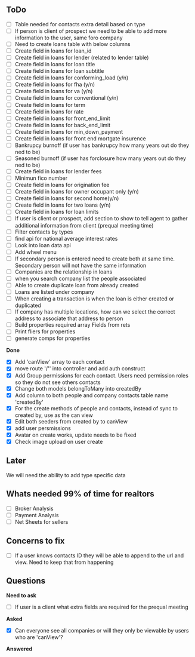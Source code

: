 ## ToDo
- [ ] Table needed for contacts extra detail based on type
- [ ] If person is client of prospect we need to be able to add more information to the user, same foro company
- [ ] Need to create loans table with below columns
- [ ] Create field in loans for loan_id
- [ ] Create field in loans for lender (related to lender table)
- [ ] Create field in loans for loan title
- [ ] Create field in loans for loan subtitle
- [ ] Create field in loans for conforming_load (y/n)
- [ ] Create field in loans for fha (y/n)
- [ ] Create field in loans for va (y/n)
- [ ] Create field in loans for conventional (y/n)
- [ ] Create field in loans for term
- [ ] Create field in loans for rate
- [ ] Create field in loans for front_end_limit
- [ ] Create field in loans for back_end_limit
- [ ] Create field in loans for min_down_payment
- [ ] Create field in loans for front end mortgate insurence
- [ ] Bankrupcy burnoff (if user has bankrupcy how many years out do they ned to be)
- [ ] Seasoned burnoff (if user has forclosure how many years out do they ned to be)
- [ ] Create field in loans for lender fees
- [ ] Minimun fico number
- [ ] Create field in loans for origination fee
- [ ] Create field in loans for owner occupant only (y/n)
- [ ] Create field in loans for second home(y/n)
- [ ] Create field in loans for two loans (y/n)
- [ ] Create field in loans for loan limits
- [ ] If user is client or prospect, add section to show to tell agent to gather additional information from client (prequal meeting time)
- [ ] Filter contacts by types
- [ ] find api for national average interest rates
- [ ] Look into loan data api
- [ ] Add wheel menu
- [ ] If secondary person is entered need to create both at same time. Secondary person will not have the same information
- [ ] Companies are the relationship in loans
- [ ] when you search company list the people associated
- [ ] Able to create duplicate loan from already created
- [ ] Loans are listed under company
- [ ] When creating a transaction is when the loan is either created or duplicated
- [ ] If company has multiple locations, how can we select the correct address to associate that address to person
- [ ] Build properties required array Fields from rets
- [ ] Print fliers for properties
- [ ] generate comps for properties

**Done**
- [x] Add 'canView' array to each contact
- [x] move route '/'' into controller and add auth construct
- [x] Add Group permissions for each contact. Users need permission roles so they do not see others contacts
- [x] Change both models belongToMany into createdBy
- [x] Add column to both people and company contacts table name 'createdBy'
- [x] For the create methods of people and contacts, instead of sync to created by, use as the can view
- [x] Edit both seeders from created by to canView
- [x] add user persmissions
- [x] Avatar on create works, update needs to be fixed
- [x] Check image upload on user create

## Later
We will need the ability to add type specific data

## Whats needed 99% of time for realtors
- [ ] Broker Analysis
- [ ] Payment Analysis
- [ ] Net Sheets for sellers

## Concerns to fix
- [ ] If a user knows  contacts ID they will be able to append to the url and view. Need to keep that from happening

## Questions
**Need to ask**
- [ ] If user is a client what extra fields are required for the prequal meeting

**Asked**
- [x] Can everyone see all companies or will they only be viewable by users who are 'canView'?

**Answered**
